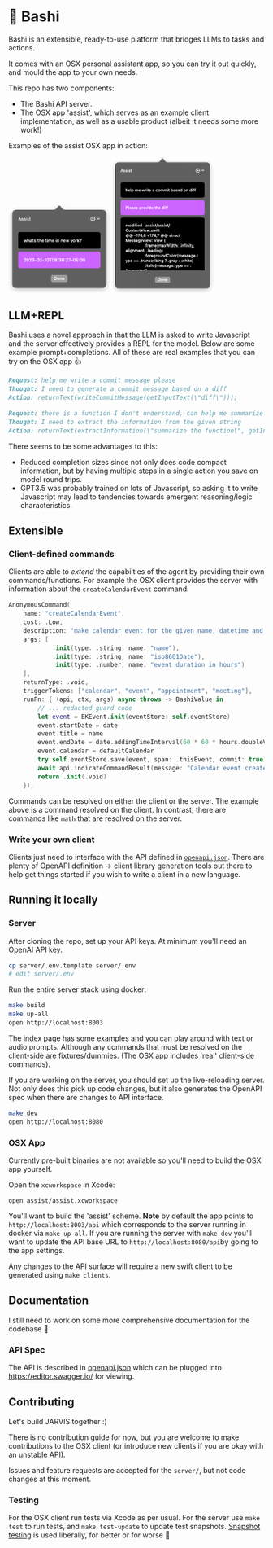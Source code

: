 # 🌁 Bashi

Bashi is an extensible, ready-to-use platform that bridges LLMs to tasks and
actions.

It comes with an OSX personal assistant app, so you can try it out
quickly, and mould the app to your own needs.

This repo has two components:

- The Bashi API server.
- The OSX app 'assist', which serves as an example client implementation, as
  well as a usable product (albeit it needs some more work!)

Examples of the assist OSX app in action:

<p float="left">
  <img src="images/example_1.png?raw=true" width="200" />
  <img src="images/example_2.png?raw=true" width="200" />
</p>

## LLM+REPL

Bashi uses a novel approach in that the LLM is asked to write Javascript and the
server effectively provides a REPL for the model. Below are some example
prompt+completions. All of these are real examples that you can try on the OSX
app :+1:

```markdown
Request: help me write a commit message please
Thought: I need to generate a commit message based on a diff
Action: returnText(writeCommitMessage(getInputText(\"diff\")));
```

```markdown
Request: there is a function I don't understand, can help me summarize it?
Thought: I need to extract the information from the given string
Action: returnText(extractInformation(\"summarize the function\", getInputText(\"what is the function?\")))
```

There seems to be some advantages to this:

- Reduced completion sizes since not only does code compact information, but by
  having multiple steps in a single action you save on model round trips.
- GPT3.5 was probably trained on lots of Javascript, so asking it to write Javascript
  may lead to tendencies towards emergent reasoning/logic characteristics.

## Extensible

### Client-defined commands

Clients are able to _extend_ the capabilties of the agent by providing their own
commands/functions. For example the OSX client provides the server with
information about the `createCalendarEvent` command:

```swift
AnonymousCommand(
    name: "createCalendarEvent",
    cost: .Low,
    description: "make calendar event for the given name, datetime and duration",
    args: [
            .init(type: .string, name: "name"),
            .init(type: .string, name: "iso8601Date"),
            .init(type: .number, name: "event duration in hours")
    ],
    returnType: .void,
    triggerTokens: ["calendar", "event", "appointment", "meeting"],
    runFn: { (api, ctx, args) async throws -> BashiValue in
        // ... redacted guard code
        let event = EKEvent.init(eventStore: self.eventStore)
        event.startDate = date
        event.title = name
        event.endDate = date.addingTimeInterval(60 * 60 * hours.doubleValue)
        event.calendar = defaultCalendar
        try self.eventStore.save(event, span: .thisEvent, commit: true)
        await api.indicateCommandResult(message: "Calendar event created")
        return .init(.void)
    }),
```

Commands can be resolved on either the client or the server. The example above
is a command resolved on the client. In contrast, there are commands like `math`
that are resolved on the server.

### Write your own client

Clients just need to interface with the API defined in
[`openapi.json`](server/static/openapi.json). There are plenty of OpenAPI
definition -> client library generation tools out there to help get things
started if you wish to write a client in a new language.

## Running it locally

### Server

After cloning the repo, set up your API keys. At minimum you'll need an OpenAI
API key.

```sh
cp server/.env.template server/.env
# edit server/.env
```

Run the entire server stack using docker:

```sh
make build
make up-all
open http://localhost:8003
```

The index page has some examples and you can play around with text or audio
prompts. Although any commands that must be resolved on the client-side are
fixtures/dummies. (The OSX app includes 'real' client-side commands).

If you are working on the server, you should set up the live-reloading
server. Not only does this pick up code changes, but it also generates the
OpenAPI spec when there are changes to API interface.

```sh
make dev
open http://localhost:8080
```

### OSX App

Currently pre-built binaries are not available so you'll need to build the OSX app yourself.

Open the `xcworkspace` in Xcode:

```
open assist/assist.xcworkspace
```

You'll want to build the 'assist' scheme. **Note** by default the app points to
`http://localhost:8003/api` which corresponds to the server running in docker
via `make up-all`. If you are running the server with `make dev` you'll want to
update the API base URL to `http://localhost:8080/api`by going to the app
settings.

Any changes to the API surface will require a new swift client to be generated
using `make clients`.

## Documentation

I still need to work on some more comprehensive documentation for the codebase 🙇

### API Spec

The API is described in [openapi.json](server/static/openapi.json) which can be
plugged into https://editor.swagger.io/ for viewing.

## Contributing

Let's build JARVIS together :)

There is no contribution guide for now, but you are welcome to make
contributions to the OSX client (or introduce new clients if you are okay with
an unstable API).

Issues and feature requests are accepted for the `server/`, but not code changes
at this moment.

### Testing

For the OSX client run tests via Xcode as per usual.
For the server use `make test` to run tests, and `make test-update` to update
test snapshots. [Snapshot
testing](https://deno.land/manual@v1.28.3/basics/testing/snapshot_testing) is
used liberally, for better or for worse 🙈
